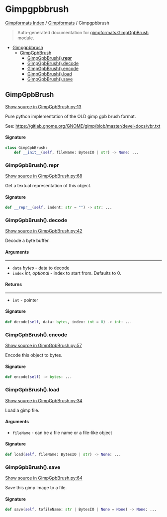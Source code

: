 # Gimpgpbbrush

[Gimpformats Index](../README.md#gimpformats-index) / [Gimpformats](./index.md#gimpformats) / Gimpgpbbrush

> Auto-generated documentation for [gimpformats.GimpGpbBrush](../../../gimpformats/GimpGpbBrush.py) module.

- [Gimpgpbbrush](#gimpgpbbrush)
  - [GimpGpbBrush](#gimpgpbbrush)
    - [GimpGpbBrush().__repr__](#gimpgpbbrush()__repr__)
    - [GimpGpbBrush().decode](#gimpgpbbrush()decode)
    - [GimpGpbBrush().encode](#gimpgpbbrush()encode)
    - [GimpGpbBrush().load](#gimpgpbbrush()load)
    - [GimpGpbBrush().save](#gimpgpbbrush()save)

## GimpGpbBrush

[Show source in GimpGpbBrush.py:13](../../../gimpformats/GimpGpbBrush.py#L13)

Pure python implementation of the OLD gimp gpb brush format.

See:
 https://gitlab.gnome.org/GNOME/gimp/blob/master/devel-docs/vbr.txt

#### Signature

```python
class GimpGpbBrush:
    def __init__(self, fileName: BytesIO | str) -> None: ...
```

### GimpGpbBrush().__repr__

[Show source in GimpGpbBrush.py:68](../../../gimpformats/GimpGpbBrush.py#L68)

Get a textual representation of this object.

#### Signature

```python
def __repr__(self, indent: str = "") -> str: ...
```

### GimpGpbBrush().decode

[Show source in GimpGpbBrush.py:42](../../../gimpformats/GimpGpbBrush.py#L42)

Decode a byte buffer.

#### Arguments

----
 - `data` *bytes* - data to decode
 - `index` *int, optional* - index to start from. Defaults to 0.

#### Returns

-------
 - `int` - pointer

#### Signature

```python
def decode(self, data: bytes, index: int = 0) -> int: ...
```

### GimpGpbBrush().encode

[Show source in GimpGpbBrush.py:57](../../../gimpformats/GimpGpbBrush.py#L57)

Encode this object to bytes.

#### Signature

```python
def encode(self) -> bytes: ...
```

### GimpGpbBrush().load

[Show source in GimpGpbBrush.py:34](../../../gimpformats/GimpGpbBrush.py#L34)

Load a gimp file.

#### Arguments

- `fileName` - can be a file name or a file-like object

#### Signature

```python
def load(self, fileName: BytesIO | str) -> None: ...
```

### GimpGpbBrush().save

[Show source in GimpGpbBrush.py:64](../../../gimpformats/GimpGpbBrush.py#L64)

Save this gimp image to a file.

#### Signature

```python
def save(self, tofileName: str | BytesIO | None = None) -> None: ...
```